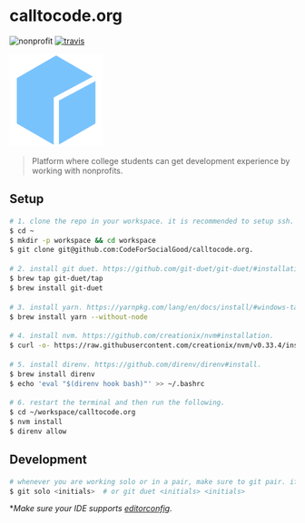 # calltocode.org

![nonprofit][nonprofit]
[![travis][travis]][travis-url]

![logo][logo]

> Platform where college students can get development experience by working with nonprofits.

## Setup

```bash
# 1. clone the repo in your workspace. it is recommended to setup ssh.
$ cd ~
$ mkdir -p workspace && cd workspace
$ git clone git@github.com:CodeForSocialGood/calltocode.org.

# 2. install git duet. https://github.com/git-duet/git-duet/#installation.
$ brew tap git-duet/tap
$ brew install git-duet

# 3. install yarn. https://yarnpkg.com/lang/en/docs/install/#windows-tab.
$ brew install yarn --without-node

# 4. install nvm. https://github.com/creationix/nvm#installation.
$ curl -o- https://raw.githubusercontent.com/creationix/nvm/v0.33.4/install.sh | bash

# 5. install direnv. https://github.com/direnv/direnv#install.
$ brew install direnv
$ echo 'eval "$(direnv hook bash)"' >> ~/.bashrc

# 6. restart the terminal and then run the following.
$ cd ~/workspace/calltocode.org
$ nvm install
$ direnv allow
```

## Development

```bash
# whenever you are working solo or in a pair, make sure to git pair. if you haven't already done so, add yourself to .git-authors.
$ git solo <initials>  # or git duet <initials> <initials>
```

**Make sure your IDE supports [editorconfig](http://editorconfig.org/).*

[travis]: https://travis-ci.org/CodeForSocialGood/calltocode.org.svg
[travis-url]: https://travis-ci.org/CodeForSocialGood/calltocode.org

[nonprofit]: https://img.shields.io/badge/project-nonprofit-ff69b4.svg

[logo]: /media/logo.png
